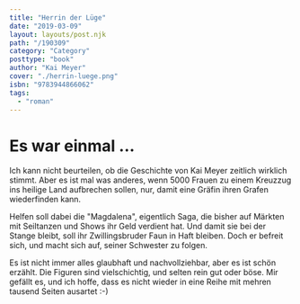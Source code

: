 ```yaml
---
title: "Herrin der Lüge"
date: "2019-03-09"
layout: layouts/post.njk
path: "/190309"
category: "Category"
posttype: "book"
author: "Kai Meyer"
cover: "./herrin-luege.png"
isbn: "9783944866062"
tags:
  - "roman"
---
```


# Es war einmal ...

Ich kann nicht beurteilen, ob die Geschichte von Kai Meyer zeitlich wirklich stimmt. Aber es ist mal was anderes, wenn 5000 Frauen zu einem Kreuzzug ins heilige Land aufbrechen sollen, nur, damit eine Gräfin ihren Grafen wiederfinden kann.

Helfen soll dabei die "Magdalena", eigentlich Saga, die bisher auf Märkten mit Seiltanzen und Shows ihr Geld verdient hat. Und damit sie bei der Stange bleibt, soll ihr Zwillingsbruder Faun in Haft bleiben. Doch er befreit sich, und macht sich auf, seiner Schwester zu folgen.

Es ist nicht immer alles glaubhaft und nachvollziehbar, aber es ist schön erzählt. Die Figuren sind vielschichtig, und selten rein gut oder böse. Mir gefällt es, und ich hoffe, dass es nicht wieder in eine Reihe mit mehren tausend Seiten ausartet :-)
